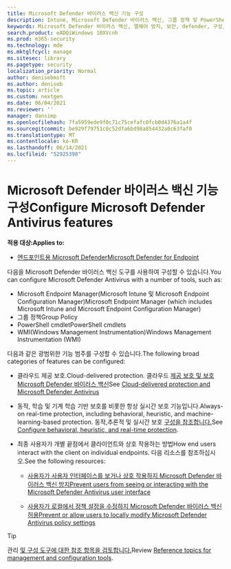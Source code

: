 ```yaml
---
title: Microsoft Defender 바이러스 백신 기능 구성
description: Intune, Microsoft Defender 바이러스 백신, 그룹 정책 및 PowerShell을 사용하여 Microsoft Endpoint Configuration Manager 기능을 구성할 수 있습니다.
keywords: Microsoft Defender 바이러스 백신, 맬웨어 방지, 보안, defender, 구성, 구성, 구성 관리자, Microsoft Endpoint Configuration Manager, SCCM, Intune, MDM, 모바일 장치 관리, GP, 그룹 정책, PowerShell
search.product: eADQiWindows 10XVcnh
ms.prod: m365-security
ms.technology: mde
ms.mktglfcycl: manage
ms.sitesec: library
ms.pagetype: security
localization_priority: Normal
author: denisebmsft
ms.author: deniseb
ms.topic: article
ms.custom: nextgen
ms.date: 06/04/2021
ms.reviewer: ''
manager: dansimp
ms.openlocfilehash: 7fa5959ede9f0c71c75cefafc0fcb0d4376a1a4f
ms.sourcegitcommit: be929f79751c0c52dfa6bd98a854432a0c63faf0
ms.translationtype: MT
ms.contentlocale: ko-KR
ms.lasthandoff: 06/14/2021
ms.locfileid: "52925398"
---
```

# <a name="configure-microsoft-defender-antivirus-features"></a><span data-ttu-id="243fb-104">Microsoft Defender 바이러스 백신 기능 구성</span><span class="sxs-lookup"><span data-stu-id="243fb-104">Configure Microsoft Defender Antivirus features</span></span>


<span data-ttu-id="243fb-105">**적용 대상:**</span><span class="sxs-lookup"><span data-stu-id="243fb-105">**Applies to:**</span></span>

- [<span data-ttu-id="243fb-106">엔드포인트용 Microsoft Defender</span><span class="sxs-lookup"><span data-stu-id="243fb-106">Microsoft Defender for Endpoint</span></span>](/microsoft-365/security/defender-endpoint/)

<span data-ttu-id="243fb-107">다음을 Microsoft Defender 바이러스 백신 도구를 사용하여 구성할 수 있습니다.</span><span class="sxs-lookup"><span data-stu-id="243fb-107">You can configure Microsoft Defender Antivirus with a number of tools, such as:</span></span>

- <span data-ttu-id="243fb-108">Microsoft Endpoint Manager(Microsoft Intune 및 Microsoft Endpoint Configuration Manager)</span><span class="sxs-lookup"><span data-stu-id="243fb-108">Microsoft Endpoint Manager (which includes Microsoft Intune and Microsoft Endpoint Configuration Manager)</span></span>
- <span data-ttu-id="243fb-109">그룹 정책</span><span class="sxs-lookup"><span data-stu-id="243fb-109">Group Policy</span></span>
- <span data-ttu-id="243fb-110">PowerShell cmdlet</span><span class="sxs-lookup"><span data-stu-id="243fb-110">PowerShell cmdlets</span></span>
- <span data-ttu-id="243fb-111">WMI(Windows Management Instrumentation)</span><span class="sxs-lookup"><span data-stu-id="243fb-111">Windows Management Instrumentation (WMI)</span></span>

<span data-ttu-id="243fb-112">다음과 같은 광범위한 기능 범주를 구성할 수 있습니다.</span><span class="sxs-lookup"><span data-stu-id="243fb-112">The following broad categories of features can be configured:</span></span>

- <span data-ttu-id="243fb-113">클라우드 제공 보호.</span><span class="sxs-lookup"><span data-stu-id="243fb-113">Cloud-delivered protection.</span></span> <span data-ttu-id="243fb-114">클라우드 [제공 보호 및 보호 Microsoft Defender 바이러스 백신](cloud-protection-microsoft-defender-antivirus.md)</span><span class="sxs-lookup"><span data-stu-id="243fb-114">See [Cloud-delivered protection and Microsoft Defender Antivirus](cloud-protection-microsoft-defender-antivirus.md)</span></span>
 
- <span data-ttu-id="243fb-115">동작, 학습 및 기계 학습 기반 보호를 비롯한 항상 실시간 보호 기능입니다.</span><span class="sxs-lookup"><span data-stu-id="243fb-115">Always-on real-time protection, including behavioral, heuristic, and machine-learning-based protection.</span></span> <span data-ttu-id="243fb-116">동작,추론적 및 실시간 보호 [구성을 참조합니다.](configure-protection-features-microsoft-defender-antivirus.md)</span><span class="sxs-lookup"><span data-stu-id="243fb-116">See [Configure behavioral, heuristic, and real-time protection](configure-protection-features-microsoft-defender-antivirus.md).</span></span>

- <span data-ttu-id="243fb-117">최종 사용자가 개별 끝점에서 클라이언트와 상호 작용하는 방법</span><span class="sxs-lookup"><span data-stu-id="243fb-117">How end users interact with the client on individual endpoints.</span></span> <span data-ttu-id="243fb-118">다음 리소스를 참조하십시오.</span><span class="sxs-lookup"><span data-stu-id="243fb-118">See the following resources:</span></span>
   
   - [<span data-ttu-id="243fb-119">사용자가 사용자 인터페이스를 보거나 상호 작용하지 Microsoft Defender 바이러스 백신 방지</span><span class="sxs-lookup"><span data-stu-id="243fb-119">Prevent users from seeing or interacting with the Microsoft Defender Antivirus user interface</span></span>](prevent-end-user-interaction-microsoft-defender-antivirus.md)

   - [<span data-ttu-id="243fb-120">사용자가 로컬에서 정책 설정을 수정하지 Microsoft Defender 바이러스 백신 허용</span><span class="sxs-lookup"><span data-stu-id="243fb-120">Prevent or allow users to locally modify Microsoft Defender Antivirus policy settings</span></span>](configure-local-policy-overrides-microsoft-defender-antivirus.md) 

> [!TIP]
> <span data-ttu-id="243fb-121">관리 [및 구성 도구에 대한 참조 항목을 검토합니다.](configuration-management-reference-microsoft-defender-antivirus.md)</span><span class="sxs-lookup"><span data-stu-id="243fb-121">Review [Reference topics for management and configuration tools](configuration-management-reference-microsoft-defender-antivirus.md).</span></span>
